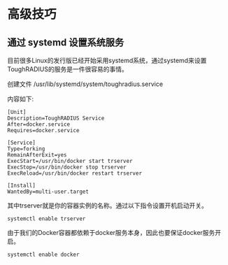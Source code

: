 # 高级技巧

## 通过 systemd 设置系统服务

目前很多Linux的发行版已经开始采用systemd系统，通过systemd来设置ToughRADIUS的服务是一件很容易的事情。

创建文件 /usr/lib/systemd/system/toughradius.service

内容如下: 

	[Unit] 
	Description=ToughRADIUS Service 
	After=docker.service 
	Requires=docker.service 
	
	[Service] 
	Type=forking 
	RemainAfterExit=yes 
	ExecStart=/usr/bin/docker start trserver 
	ExecStop=/usr/bin/docker stop trserver 
	ExecReload=/usr/bin/docker restart trserver 
	
	[Install] 
	WantedBy=multi-user.target 

其中trserver就是你的容器实例的名称。通过以下指令设置开机启动开关。

	systemctl enable trserver

由于我们的Docker容器都依赖于docker服务本身，因此也要保证docker服务开启。

	systemctl enable docker



